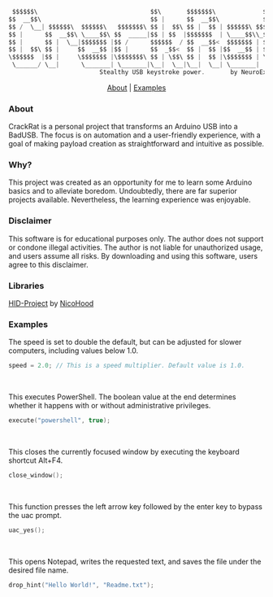 <div align="center">

```c#
 $$$$$$\                               $$\       $$$$$$$\             $$\     
$$  __$$\                              $$ |      $$  __$$\            $$ |    
$$ /  \__| $$$$$$\  $$$$$$\   $$$$$$$\ $$ |  $$\ $$ |  $$ | $$$$$$\ $$$$$$\   
$$ |      $$  __$$\ \____$$\ $$  _____|$$ | $$  |$$$$$$$  | \____$$\\_$$  _|  
$$ |      $$ |  \__|$$$$$$$ |$$ /      $$$$$$  / $$  __$$<  $$$$$$$ | $$ |    
$$ |  $$\ $$ |     $$  __$$ |$$ |      $$  _$$<  $$ |  $$ |$$  __$$ | $$ |$$\ 
\$$$$$$  |$$ |     \$$$$$$$ |\$$$$$$$\ $$ | \$$\ $$ |  $$ |\$$$$$$$ | \$$$$  |
 \______/ \__|      \_______| \_______|\__|  \__|\__|  \__| \_______|  \____/ 
                         Stealthy USB keystroke power.       by NeuroException
```
[About](#about) | [Examples](#examples)
</div>

### About
CrackRat is a personal project that transforms an Arduino USB into a BadUSB. The focus is on automation and a user-friendly experience, with a goal of making payload creation as straightforward and intuitive as possible.

### Why?
This project was created as an opportunity for me to learn some Arduino basics and to alleviate boredom. Undoubtedly, there are far superior projects available. Nevertheless, the learning experience was enjoyable.

### Disclaimer
This software is for educational purposes only. The author does not support or condone illegal activities. The author is not liable for unauthorized usage, and users assume all risks. By downloading and using this software, users agree to this disclaimer.

### Libraries
[HID-Project](https://github.com/NicoHood/HID) by [NicoHood](https://github.com/NicoHood)

### Examples

The speed is set to double the default, but can be adjusted for slower computers, including values below 1.0.
```c
speed = 2.0; // This is a speed multiplier. Default value is 1.0.
```
<br/>

This executes PowerShell. The boolean value at the end determines whether it happens with or without administrative privileges.
```c
execute("powershell", true);
```
<br/>

This closes the currently focused window by executing the keyboard shortcut Alt+F4.
```c
close_window();
```

<br/>

This function presses the left arrow key followed by the enter key to bypass the uac prompt.
```c
uac_yes();
```

<br/>

This opens Notepad, writes the requested text, and saves the file under the desired file name.
```c
drop_hint("Hello World!", "Readme.txt");
```
